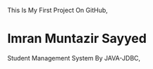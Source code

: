 This Is My First Project On GitHub,
<h1>Imran Muntazir Sayyed</h1>
Student Management System By JAVA-JDBC,
